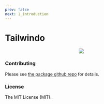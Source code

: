 ```yaml
---
prev: false
next: 1_introduction
---
```


# Tailwindo

<p align="center"> 
  <img src="https://pbs.twimg.com/media/DQ-mDgSX0AUpCPL.png">
</p>


### Contributing

Please see [the package github repo](https://github.com/awssat/tailwindo) for details.

### License

The MIT License (MIT).